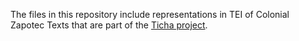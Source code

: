 The files in this repository include representations in TEI of Colonial Zapotec Texts that are part of the [Ticha project](ticha.haverford.edu).
